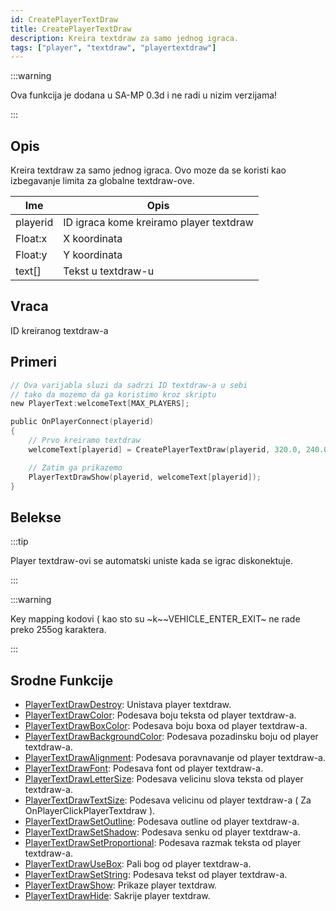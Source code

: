 ```yaml
---
id: CreatePlayerTextDraw
title: CreatePlayerTextDraw
description: Kreira textdraw za samo jednog igraca.
tags: ["player", "textdraw", "playertextdraw"]
---
```


:::warning

Ova funkcija je dodana u SA-MP 0.3d i ne radi u nizim verzijama!

:::

## Opis

Kreira textdraw za samo jednog igraca. Ovo moze da se koristi kao izbegavanje limita za globalne textdraw-ove.

| Ime      | Opis                                    |
| -------- | --------------------------------------- |
| playerid | ID igraca kome kreiramo player textdraw |
| Float:x  | X koordinata                            |
| Float:y  | Y koordinata                            |
| text[]   | Tekst u textdraw-u                      |

## Vraca

ID kreiranog textdraw-a

## Primeri

```c
// Ova varijabla sluzi da sadrzi ID textdraw-a u sebi
// tako da mozemo da ga koristimo kroz skriptu
new PlayerText:welcomeText[MAX_PLAYERS];

public OnPlayerConnect(playerid)
{
    // Prvo kreiramo textdraw
    welcomeText[playerid] = CreatePlayerTextDraw(playerid, 320.0, 240.0, "Welcome to my SA-MP server");

    // Zatim ga prikazemo
    PlayerTextDrawShow(playerid, welcomeText[playerid]);
}
```

## Belekse

:::tip

Player textdraw-ovi se automatski uniste kada se igrac diskonektuje.

:::

:::warning

Key mapping kodovi ( kao sto su ~k~~VEHICLE_ENTER_EXIT~ ne rade preko 255og karaktera.

:::

## Srodne Funkcije

- [PlayerTextDrawDestroy](PlayerTextDrawDestroy.md): Unistava player textdraw.
- [PlayerTextDrawColor](PlayerTextDrawColor.md): Podesava boju teksta od player textdraw-a.
- [PlayerTextDrawBoxColor](PlayerTextDrawBoxColor.md): Podesava boju boxa od player textdraw-a.
- [PlayerTextDrawBackgroundColor](PlayerTextDrawBackgroundColor.md): Podesava pozadinsku boju od player textdraw-a.
- [PlayerTextDrawAlignment](PlayerTextDrawAlignment.md): Podesava poravnavanje od player textdraw-a.
- [PlayerTextDrawFont](PlayerTextDrawFont.md): Podesava font od player textdraw-a.
- [PlayerTextDrawLetterSize](PlayerTextDrawLetterSize.md): Podesava velicinu slova teksta od player textdraw-a.
- [PlayerTextDrawTextSize](PlayerTextDrawTextSize.md): Podesava velicinu od player textdraw-a ( Za OnPlayerClickPlayerTextdraw ).
- [PlayerTextDrawSetOutline](PlayerTextDrawSetOutline.md): Podesava outline od player textdraw-a.
- [PlayerTextDrawSetShadow](PlayerTextDrawSetShadow.md): Podesava senku od player textdraw-a.
- [PlayerTextDrawSetProportional](PlayerTextDrawSetProportional.md): Podesava razmak teksta od player textdraw-a.
- [PlayerTextDrawUseBox](PlayerTextDrawUseBox.md): Pali bog od player textdraw-a.
- [PlayerTextDrawSetString](PlayerTextDrawSetString.md): Podesava tekst od player textdraw-a.
- [PlayerTextDrawShow](PlayerTextDrawShow.md): Prikaze player textdraw.
- [PlayerTextDrawHide](PlayerTextDrawHide.md): Sakrije player textdraw.
